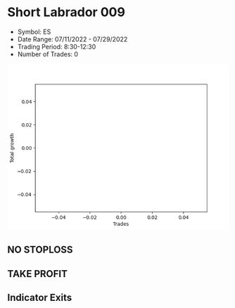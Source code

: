 # Short Labrador 009 
- Symbol: ES
- Date Range: 07/11/2022 - 07/29/2022
- Trading Period: 8:30-12:30
- Number of Trades: 0

![Plot](ShortLabrador009ES.png)
## NO STOPLOSS











## TAKE PROFIT






## Indicator Exits



